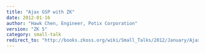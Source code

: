 ```yaml
---
title: "Ajax GSP with ZK"
date: 2012-01-16
author: "Hawk Chen, Engineer, Potix Corporation"
version: "ZK 5"
category: small-talk
redirect_to: "http://books.zkoss.org/wiki/Small_Talks/2012/January/Ajax_GSP_with_ZK"
---
```

